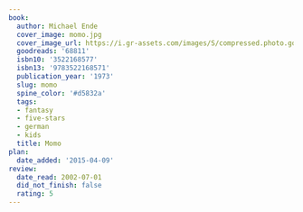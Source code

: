 ```yaml
---
book:
  author: Michael Ende
  cover_image: momo.jpg
  cover_image_url: https://i.gr-assets.com/images/S/compressed.photo.goodreads.com/books/1420905611l/68811._SX98_.jpg
  goodreads: '68811'
  isbn10: '3522168577'
  isbn13: '9783522168571'
  publication_year: '1973'
  slug: momo
  spine_color: '#d5832a'
  tags:
  - fantasy
  - five-stars
  - german
  - kids
  title: Momo
plan:
  date_added: '2015-04-09'
review:
  date_read: 2002-07-01
  did_not_finish: false
  rating: 5
---
```

